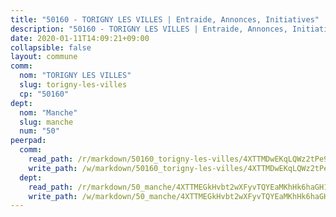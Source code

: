 ```yaml
---
title: "50160 - TORIGNY LES VILLES | Entraide, Annonces, Initiatives"
description: "50160 - TORIGNY LES VILLES | Entraide, Annonces, Initiatives"
date: 2020-01-11T14:09:21+09:00
collapsible: false
layout: commune
comm:
  nom: "TORIGNY LES VILLES"
  slug: torigny-les-villes
  cp: "50160"
dept:
  nom: "Manche"
  slug: manche
  num: "50"
peerpad:
  comm:
    read_path: /r/markdown/50160_torigny-les-villes/4XTTMDwEKqLQWz2tPe9LKnzSKA6TnTZDQzhaYVMFs7F7WCFUR
    write_path: /w/markdown/50160_torigny-les-villes/4XTTMDwEKqLQWz2tPe9LKnzSKA6TnTZDQzhaYVMFs7F7WCFUR-K3TgV3JAXh4BV1mBzhYuBvSHtxZXBRo2vyRgam31DM9aHQgrSt6yXdrSB5APhfViZ5uHCRUgME1TMWfDePyxqfk6Dq4YT9VB3FY5jpmQcS8sJrLXDo1fuWisHHtBDzAftNtbiyNm
  dept:
    read_path: /r/markdown/50_manche/4XTTMEGkHvbt2wXFyvTQYEaMKhHk6haGH1SzsRNevKgBDTuXr
    write_path: /w/markdown/50_manche/4XTTMEGkHvbt2wXFyvTQYEaMKhHk6haGH1SzsRNevKgBDTuXr-K3TgUSx1rwmRRLqHcTLLdo4dVfTRKvf94KKagmUFPevWSp2f9nuc6fJF25TtLArzK8teuQ5TvuAMqW38N2MYgT18hBoXtjmKX9WuSn2vkujmSJPp3gF4gsuMmfEM8Th4Ap94heFE
---
```


